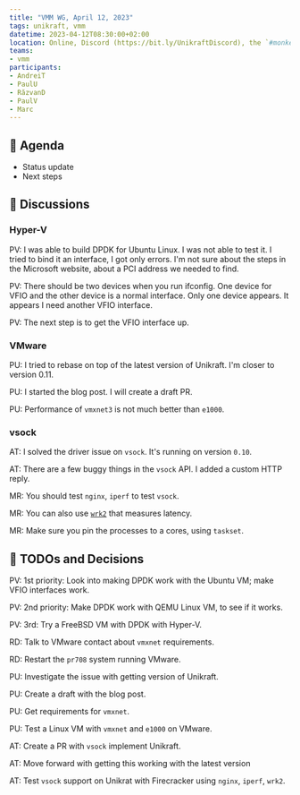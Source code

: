 ```yaml
---
title: "VMM WG, April 12, 2023"
tags: unikraft, vmm
datetime: 2023-04-12T08:30:00+02:00
location: Online, Discord (https://bit.ly/UnikraftDiscord), the `#monkey-business` voice channel
teams:
- vmm
participants:
- AndreiT
- PaulU
- RăzvanD
- PaulV
- Marc
---
```


## :dart: Agenda

- Status update
- Next steps

## :closed_book: Discussions

### Hyper-V

PV: I was able to build DPDK for Ubuntu Linux.
I was not able to test it.
I tried to bind it an interface, I got only errors.
I'm not sure about the steps in the Microsoft website, about a PCI address we needed to find.

PV: There should be two devices when you run ifconfig.
One device for VFIO and the other device is a normal interface.
Only one device appears.
It appears I need another VFIO interface.

PV: The next step is to get the VFIO interface up.

### VMware

PU: I tried to rebase on top of the latest version of Unikraft.
I'm closer to version 0.11.

PU: I started the blog post.
I will create a draft PR.

PU: Performance of `vmxnet3` is not much better than `e1000`.

### vsock

AT: I solved the driver issue on `vsock`.
It's running on version `0.10`.

AT: There are a few buggy things in the `vsock` API.
I added a custom HTTP reply.

MR: You should test `nginx`, `iperf` to test `vsock`.

MR: You can also use [`wrk2`](https://github.com/giltene/wrk2) that measures latency.

MR: Make sure you pin the processes to a cores, using `taskset`.

## :wrench: TODOs and Decisions

PV: 1st priority: Look into making DPDK work with the Ubuntu VM;
make VFIO interfaces work.

PV: 2nd priority: Make DPDK work with QEMU Linux VM, to see if it works.

PV: 3rd: Try a FreeBSD VM with DPDK with Hyper-V.

RD: Talk to VMware contact about `vmxnet` requirements.

RD: Restart the `pr708` system running VMware.

PU: Investigate the issue with getting version of Unikraft.

PU: Create a draft with the blog post.

PU: Get requirements for `vmxnet`.

PU: Test a Linux VM with `vmxnet` and `e1000` on VMware.

AT: Create a PR with `vsock` implement Unikraft.

AT: Move forward with getting this working with the latest version

AT: Test `vsock` support on Unikrat with Firecracker using `nginx`, `iperf`, `wrk2`.
